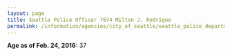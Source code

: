 ```yaml
---
layout: page
title: Seattle Police Officer 7674 Milton J. Rodrigue
permalink: /information/agencies/city_of_seattle/seattle_police_department/copbook/7674/
---
```


**Age as of Feb. 24, 2016:** 37
